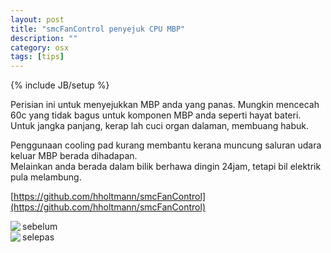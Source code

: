 ```yaml
---
layout: post
title: "smcFanControl penyejuk CPU MBP"
description: ""
category: osx
tags: [tips]
---
```

{% include JB/setup %}

Perisian ini untuk menyejukkan MBP anda yang panas. Mungkin mencecah 60c yang tidak bagus
untuk komponen MBP anda seperti hayat bateri. Untuk jangka panjang, kerap lah cuci organ
dalaman, membuang habuk. 

<!-- more --> 

Penggunaan cooling pad kurang membantu kerana muncung saluran udara keluar MBP berada dihadapan.  
Melainkan anda berada dalam bilik berhawa dingin 24jam, tetapi bil elektrik pula melambung.  

[https://github.com/hholtmann/smcFanControl](https://github.com/hholtmann/smcFanControl)  



<img src="{{ASSET_PATH}}/images/smcfanb4.png" align="left"/>  
sebelum  <br/>
<img src="{{ASSET_PATH}}/images/smcfanafter.png" align="left"/>  
 selepas



